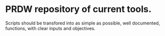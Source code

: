 # PRDW repository of current tools.
Scripts should be transfored into as simple as possible, well documented, functions, with clear inputs and objectives.

